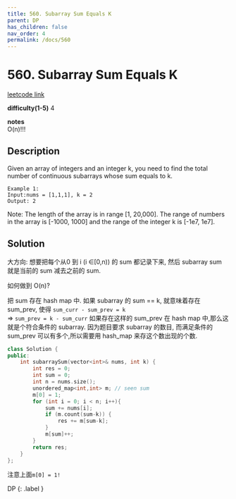 ```yaml
---
title: 560. Subarray Sum Equals K
parent: DP
has_children: false
nav_order: 4
permalink: /docs/560
---
```

# 560. Subarray Sum Equals K
[leetcode link](https://leetcode.com/problems/subarray-sum-equals-k/)

**difficulty(1-5)** 
4

**notes**   
O(n)!!!

## Description
Given an array of integers and an integer k, you need to find the total number of continuous subarrays whose sum equals to k.
```
Example 1:
Input:nums = [1,1,1], k = 2
Output: 2
```
Note:
The length of the array is in range [1, 20,000].
The range of numbers in the array is [-1000, 1000] and the range of the integer k is [-1e7, 1e7].

## Solution
大方向: 想要把每个从0 到 i (i ∈[0,n)) 的 sum 都记录下来, 然后 subarray sum 就是当前的 sum 减去之前的 sum. 

如何做到 O(n)? 

把 sum 存在 hash map 中. 如果 subarray 的 sum == k, 就意味着存在 sum_prev, 使得 `sum_curr - sum_prev = k`     
=>      `sum_prev = k - sum_curr` 如果存在这样的 sum_prev 在 hash map 中,那么这就是个符合条件的 subarray. 
因为题目要求 subarray 的数目, 而满足条件的 sum_prev 可以有多个,所以需要用 hash_map 来存这个数出现的个数.

```c++
class Solution {
public:
    int subarraySum(vector<int>& nums, int k) {
        int res = 0;
        int sum = 0;
        int n = nums.size();
        unordered_map<int,int> m; // seen sum
        m[0] = 1;
        for (int i = 0; i < n; i++){
            sum += nums[i];
            if (m.count(sum-k)) {
                res += m[sum-k];
            }
            m[sum]++;
        }
        return res;
    }
};
```
注意上面`m[0] = 1!`


DP
{: .label }
